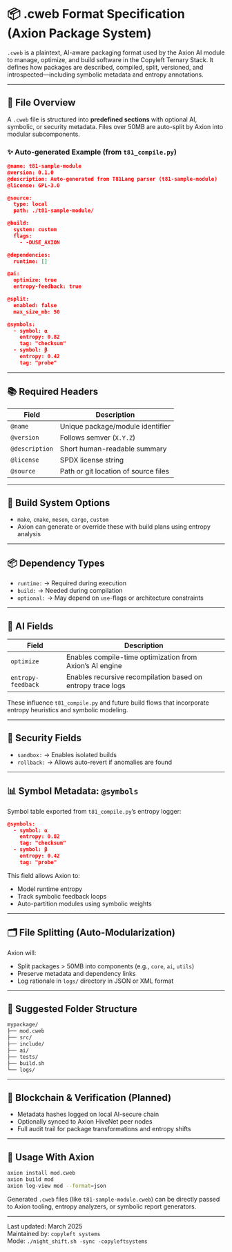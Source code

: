# 📦 .cweb Format Specification (Axion Package System)

`.cweb` is a plaintext, AI-aware packaging format used by the Axion AI module to manage, optimize, and build software in the Copyleft Ternary Stack. It defines how packages are described, compiled, split, versioned, and introspected—including symbolic metadata and entropy annotations.

---

## 🧾 File Overview

A `.cweb` file is structured into **predefined sections** with optional AI, symbolic, or security metadata. Files over 50MB are auto-split by Axion into modular subcomponents.

### ✨ Auto-generated Example (from `t81_compile.py`)
```json
@name: t81-sample-module
@version: 0.1.0
@description: Auto-generated from T81Lang parser (t81-sample-module)
@license: GPL-3.0

@source:
  type: local
  path: ./t81-sample-module/

@build:
  system: custom
  flags:
    - -DUSE_AXION

@dependencies:
  runtime: []

@ai:
  optimize: true
  entropy-feedback: true

@split:
  enabled: false
  max_size_mb: 50

@symbols:
  - symbol: ⍺
    entropy: 0.82
    tag: "checksum"
  - symbol: β
    entropy: 0.42
    tag: "probe"
```

---

## 📚 Required Headers

| Field         | Description |
|---------------|-------------|
| `@name`       | Unique package/module identifier |
| `@version`    | Follows semver (`X.Y.Z`) |
| `@description`| Short human-readable summary |
| `@license`    | SPDX license string |
| `@source`     | Path or git location of source files |

---

## 🔨 Build System Options

- `make`, `cmake`, `meson`, `cargo`, `custom`
- Axion can generate or override these with build plans using entropy analysis

---

## 📦 Dependency Types

- `runtime:` → Required during execution
- `build:` → Needed during compilation
- `optional:` → May depend on `use`-flags or architecture constraints

---

## 🧠 AI Fields

| Field               | Description |
|---------------------|-------------|
| `optimize`          | Enables compile-time optimization from Axion’s AI engine |
| `entropy-feedback`  | Enables recursive recompilation based on entropy trace logs |

These influence `t81_compile.py` and future build flows that incorporate entropy heuristics and symbolic modeling.

---

## 🔐 Security Fields

- `sandbox:` → Enables isolated builds
- `rollback:` → Allows auto-revert if anomalies are found

---

## 📊 Symbol Metadata: `@symbols`

Symbol table exported from `t81_compile.py`’s entropy logger:
```json
@symbols:
  - symbol: ⍺
    entropy: 0.82
    tag: "checksum"
  - symbol: β
    entropy: 0.42
    tag: "probe"
```

This field allows Axion to:
- Model runtime entropy
- Track symbolic feedback loops
- Auto-partition modules using symbolic weights

---

## 🗂️ File Splitting (Auto-Modularization)

Axion will:
- Split packages > 50MB into components (e.g., `core`, `ai`, `utils`)
- Preserve metadata and dependency links
- Log rationale in `logs/` directory in JSON or XML format

---

## 📁 Suggested Folder Structure
```bash
mypackage/
├── mod.cweb
├── src/
├── include/
├── ai/
├── tests/
├── build.sh
└── logs/
```

---

## 🔗 Blockchain & Verification (Planned)

- Metadata hashes logged on local AI-secure chain
- Optionally synced to Axion HiveNet peer nodes
- Full audit trail for package transformations and entropy shifts

---

## 🧩 Usage With Axion
```bash
axion install mod.cweb
axion build mod
axion log-view mod --format=json
```

Generated `.cweb` files (like `t81-sample-module.cweb`) can be directly passed to Axion tooling, entropy analyzers, or symbolic report generators.

---

Last updated: March 2025  
Maintained by: `copyleft systems`  
Mode: `./night_shift.sh -sync -copyleftsystems`

